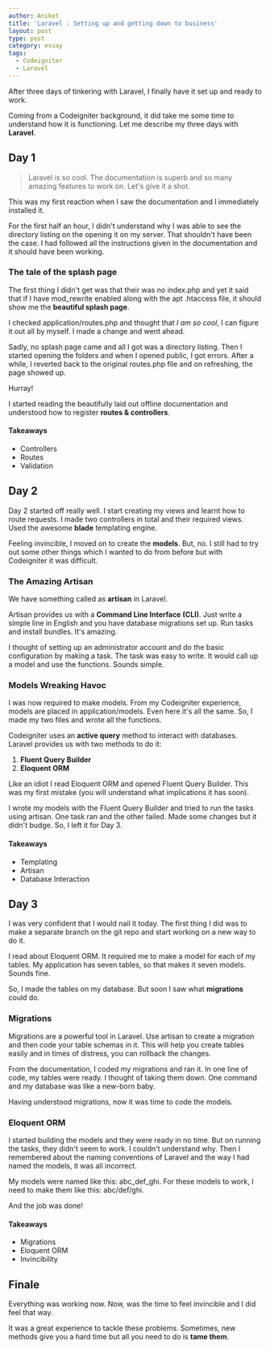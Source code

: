 ```yaml
---
author: Aniket
title: 'Laravel : Setting up and getting down to business'
layout: post
type: post
category: essay
tags:
  - Codeigniter
  - Laravel
---
```


After three days of tinkering with Laravel, I finally have it set up and ready to work.

Coming from a Codeigniter background, it did take me some time to understand how it is functioning.
Let me describe my three days with **Laravel**.

## Day 1

> Laravel is so cool. The documentation is superb and so many amazing features to work on. Let's give it a shot.

This was my first reaction when I saw the documentation and I immediately installed it.

For the first half an hour, I didn't understand why I was able to see the directory listing on the opening it on my server. That shouldn't have been the case.
I had followed all the instructions given in the documentation and it should have been working.

### The tale of the splash page

The first thing I didn't get was that their was no index.php and yet it said that if I have mod_rewrite enabled along with the apt .htaccess file, it should show me the **beautiful splash page**.

I checked application/routes.php and thought that *I am so cool*, I can figure it out all by myself. I made a change and went ahead.

Sadly, no splash page came and all I got was a directory listing. Then I started opening the folders and when I opened public, I got errors.
After a while, I reverted back to the original routes.php file and on refreshing, the page showed up.

Hurray!

I started reading the beautifully laid out offline documentation and understood how to register **routes & controllers**.

#### Takeaways

*   Controllers
*   Routes
*   Validation

## Day 2

Day 2 started off really well. I start creating my views and learnt how to route requests.
I made two controllers in total and their required views. Used the awesome **blade** templating engine.

Feeling invincible, I moved on to create the **models**. But, no. I still had to try out some other things which I wanted to do from before but with Codeigniter it was difficult.

### The Amazing Artisan

We have something called as **artisan** in Laravel.

Artisan provides us with a **Command Line Interface (CLI)**. Just write a simple line in English and you have database migrations set up. Run tasks and install bundles. It's amazing.

I thought of setting up an administrator account and do the basic configuration by making a task. The task was easy to write. It would call up a model and use the functions. Sounds simple.

### Models Wreaking Havoc

I was now required to make models. From my Codeigniter experience, models are placed in application/models. Even here it's all the same. So, I made my two files and wrote all the functions.

Codeigniter uses an **active query** method to interact with databases.
Laravel provides us with two methods to do it:

1.  **Fluent Query Builder**
2.  **Eloquent ORM**

Like an idiot I read Eloquent ORM and opened Fluent Query Builder. This was my first mistake (you will understand what implications it has soon).

I wrote my models with the Fluent Query Builder and tried to run the tasks using artisan. One task ran and the other failed.
Made some changes but it didn't budge. So, I left it for Day 3.

#### Takeaways

*   Templating
*   Artisan
*   Database Interaction

## Day 3

I was very confident that I would nail it today.
The first thing I did was to make a separate branch on the git repo and start working on a new way to do it.

I read about Eloquent ORM. It required me to make a model for each of my tables. My application has seven tables, so that makes it seven models.
Sounds fine.

So, I made the tables on my database. But soon I saw what **migrations** could do.

### Migrations

Migrations are a powerful tool in Laravel.
Use artisan to create a migration and then code your table schemas in it. This will help you create tables easily and in times of distress, you can rollback the changes.

From the documentation, I coded my migrations and ran it. In one line of code, my tables were ready. I thought of taking them down. One command and my database was like a new-born baby.

Having understood migrations, now it was time to code the models.

### Eloquent ORM

I started building the models and they were ready in no time. But on running the tasks, they didn't seem to work. I couldn't understand why.
Then I remembered about the naming conventions of Laravel and the way I had named the models, it was all incorrect.

My models were named like this: abc\_def\_ghi.
For these models to work, I need to make them like this: abc/def/ghi.

And the job was done!

#### Takeaways

*   Migrations
*   Eloquent ORM
*   Invincibility

## Finale

Everything was working now.
Now, was the time to feel invincible and I did feel that way.

It was a great experience to tackle these problems. Sometimes, new methods give you a hard time but all you need to do is **tame them**.